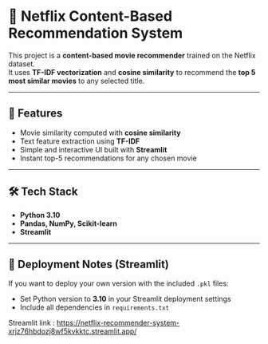 # 🎥 Netflix Content-Based Recommendation System  

This project is a **content-based movie recommender** trained on the Netflix dataset.  
It uses **TF-IDF vectorization** and **cosine similarity** to recommend the **top 5 most similar movies** to any selected title.  

---

## 🔧 Features  
- Movie similarity computed with **cosine similarity**  
- Text feature extraction using **TF-IDF**  
- Simple and interactive UI built with **Streamlit**  
- Instant top-5 recommendations for any chosen movie  

---

## 🛠️ Tech Stack  
- **Python 3.10**  
- **Pandas, NumPy, Scikit-learn**  
- **Streamlit**  

---

## 🚀 Deployment Notes (Streamlit)  
If you want to deploy your own version with the included `.pkl` files:  

- Set Python version to **3.10** in your Streamlit deployment settings  
- Include all dependencies in `requirements.txt`

Streamlit link : https://netflix-recommender-system-xrjz76hbdozj8wf5kvkktc.streamlit.app/


